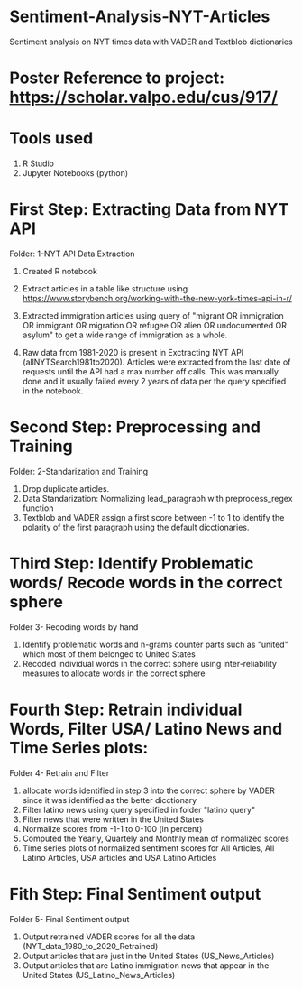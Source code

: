 # Sentiment-Analysis-NYT-Articles
Sentiment analysis on NYT times data with VADER and Textblob dictionaries                                                                                                                
# Poster Reference to project:                                                                                                                                                  https://scholar.valpo.edu/cus/917/                                                                                                                                                          

# Tools used

1. R Studio                                                                                                                                                                              
2. Jupyter Notebooks (python)                                                                                                                                                        

# First Step: Extracting Data from NYT API                                                                                                                                          
Folder: 1-NYT API Data Extraction                                                                                                                                                    
1. Created R notebook                                                                                                                                                                                       
2. Extract articles in a table like structure using https://www.storybench.org/working-with-the-new-york-times-api-in-r/                                                                 
3. Extracted immigration articles using query of "migrant OR immigration OR immigrant OR migration OR refugee OR alien OR undocumented OR asylum" to get a wide range of immigration as a whole.

4. Raw data from 1981-2020 is present in Exctracting NYT API (allNYTSearch1981to2020). Articles were extracted from the last date of requests until the API had a max number off calls. This was manually done and it usually failed every 2 years of data per the query specified in the notebook.


# Second Step: Preprocessing and Training                                                                                                                                                         
Folder: 2-Standarization and Training

1. Drop duplicate articles.                                                                                                                                                               
2. Data Standarization: Normalizing lead_paragraph with preprocess_regex function                                                                                                                                                
3. Textblob and VADER assign a first score between -1 to 1 to identify the polarity of the first paragraph using the default dicctionaries.



# Third Step: Identify Problematic words/ Recode words in the correct sphere                                                                                                          
Folder 3- Recoding words by hand                                                                                                                                                       
1. Identify problematic words and n-grams counter parts such as "united" which most of them belonged to United States                                                                   
2. Recoded individual words in the correct sphere using inter-reliability measures to allocate words in the correct sphere                                                                

# Fourth Step: Retrain individual Words, Filter USA/ Latino News and Time Series plots:                                                                                                                                                                             

Folder 4- Retrain and Filter                                                                                                                                                                   

1. allocate words identified in step 3 into the correct sphere by VADER since it was identified as the better dicctionary                                                         
2. Filter latino news using query specified in folder "latino query"                                                                                                                          
3. Filter news that were written in the United States                                                                                                                                   
4. Normalize scores from -1-1 to 0-100 (in percent)                                                                                                                                    
5. Computed the Yearly, Quartely and Monthly mean of normalized scores                                                                                                               
5. Time series plots of normalized sentiment scores for All Articles, All Latino Articles, USA articles and USA Latino Articles                                                     
# Fith Step: Final Sentiment output                                                                                                                                                                                  
Folder 5- Final Sentiment output                                                                                                                                                 
1. Output retrained VADER scores for all the data (NYT_data_1980_to_2020_Retrained)                                                                                                       
2. Output articles that are just in the United States (US_News_Articles)                                                                                                                
3. Output articles that are Latino immigration news that appear in the United States (US_Latino_News_Articles)

